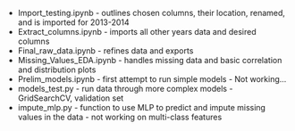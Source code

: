 - Import_testing.ipynb - outlines chosen columns, their location, renamed, and is imported for 2013-2014
- Extract_columns.ipynb - imports all other years data and desired columns
- Final_raw_data.ipynb - refines data and exports
- Missing_Values_EDA.ipynb - handles missing data and basic correlation and distribution plots
- Prelim_models.ipynb - first attempt to run simple models - Not working...
- models_test.py - run data through more complex models - GridSearchCV, validation set
- impute_mlp.py - function to use MLP to predict and impute missing values in the data - not working on multi-class features
